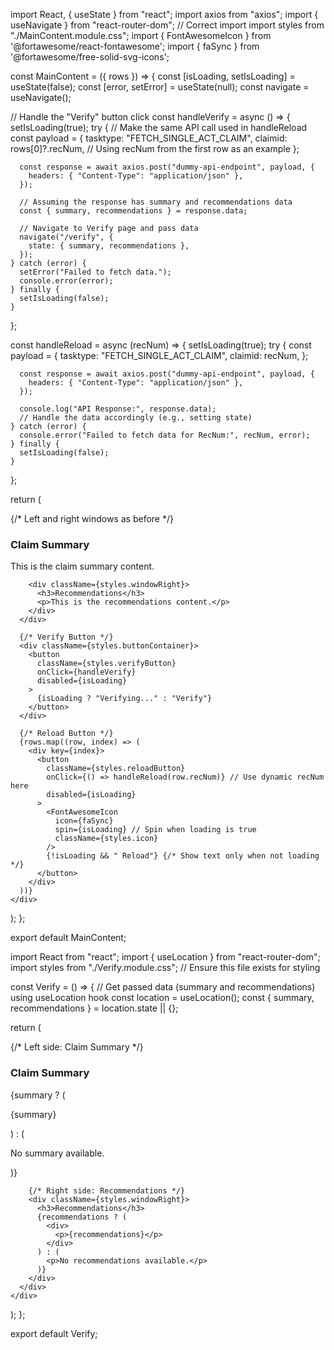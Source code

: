 import React, { useState } from "react";
import axios from "axios";
import { useNavigate } from "react-router-dom";  // Correct import
import styles from "./MainContent.module.css";
import { FontAwesomeIcon } from '@fortawesome/react-fontawesome';
import { faSync } from '@fortawesome/free-solid-svg-icons';

const MainContent = ({ rows }) => {
  const [isLoading, setIsLoading] = useState(false);
  const [error, setError] = useState(null);
  const navigate = useNavigate();

  // Handle the "Verify" button click
  const handleVerify = async () => {
    setIsLoading(true);
    try {
      // Make the same API call used in handleReload
      const payload = {
        tasktype: "FETCH_SINGLE_ACT_CLAIM",
        claimid: rows[0]?.recNum,  // Using recNum from the first row as an example
      };

      const response = await axios.post("dummy-api-endpoint", payload, {
        headers: { "Content-Type": "application/json" },
      });

      // Assuming the response has summary and recommendations data
      const { summary, recommendations } = response.data;

      // Navigate to Verify page and pass data
      navigate("/verify", {
        state: { summary, recommendations },
      });
    } catch (error) {
      setError("Failed to fetch data.");
      console.error(error);
    } finally {
      setIsLoading(false);
    }
  };

  const handleReload = async (recNum) => {
    setIsLoading(true);
    try {
      const payload = {
        tasktype: "FETCH_SINGLE_ACT_CLAIM",
        claimid: recNum,
      };

      const response = await axios.post("dummy-api-endpoint", payload, {
        headers: { "Content-Type": "application/json" },
      });

      console.log("API Response:", response.data);
      // Handle the data accordingly (e.g., setting state)
    } catch (error) {
      console.error("Failed to fetch data for RecNum:", recNum, error);
    } finally {
      setIsLoading(false);
    }
  };

  return (
    <div className={styles.mainContent}>
      {/* Left and right windows as before */}
      <div className={styles.windowContainer}>
        <div className={styles.windowLeft}>
          <h3>Claim Summary</h3>
          <p>This is the claim summary content.</p>
        </div>

        <div className={styles.windowRight}>
          <h3>Recommendations</h3>
          <p>This is the recommendations content.</p>
        </div>
      </div>

      {/* Verify Button */}
      <div className={styles.buttonContainer}>
        <button
          className={styles.verifyButton}
          onClick={handleVerify}
          disabled={isLoading}
        >
          {isLoading ? "Verifying..." : "Verify"}
        </button>
      </div>

      {/* Reload Button */}
      {rows.map((row, index) => (
        <div key={index}>
          <button
            className={styles.reloadButton}
            onClick={() => handleReload(row.recNum)} // Use dynamic recNum here
            disabled={isLoading}
          >
            <FontAwesomeIcon
              icon={faSync}
              spin={isLoading} // Spin when loading is true
              className={styles.icon}
            />
            {!isLoading && " Reload"} {/* Show text only when not loading */}
          </button>
        </div>
      ))}
    </div>
  );
};

export default MainContent;



import React from "react";
import { useLocation } from "react-router-dom";
import styles from "./Verify.module.css";  // Ensure this file exists for styling

const Verify = () => {
  // Get passed data (summary and recommendations) using useLocation hook
  const location = useLocation();
  const { summary, recommendations } = location.state || {};

  return (
    <div className={styles.verifyPage}>
      <div className={styles.windowContainer}>
        {/* Left side: Claim Summary */}
        <div className={styles.windowLeft}>
          <h3>Claim Summary</h3>
          {summary ? (
            <div>
              <p>{summary}</p>
            </div>
          ) : (
            <p>No summary available.</p>
          )}
        </div>

        {/* Right side: Recommendations */}
        <div className={styles.windowRight}>
          <h3>Recommendations</h3>
          {recommendations ? (
            <div>
              <p>{recommendations}</p>
            </div>
          ) : (
            <p>No recommendations available.</p>
          )}
        </div>
      </div>
    </div>
  );
};

export default Verify;
